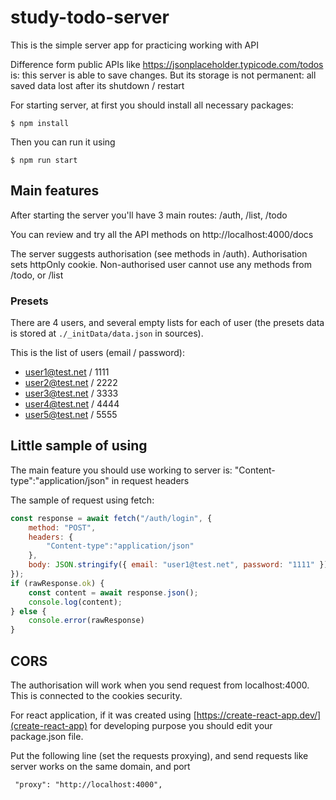 # study-todo-server
This is the simple server app for practicing working with API

Difference form public APIs like https://jsonplaceholder.typicode.com/todos is: this server is able to save changes. 
But its storage is not permanent: all saved data lost after its shutdown / restart

For starting server, at first you should install all necessary packages:

`$ npm install`

Then you can run it using

`$ npm run start`

## Main features
After starting the server you'll have 3 main routes: /auth, /list, /todo

You can review and try all the API methods on http://localhost:4000/docs

The server suggests authorisation (see methods in /auth). Authorisation sets httpOnly cookie. Non-authorised user cannot use any methods from /todo, or /list

### Presets
There are 4 users, and several empty lists for each of user (the presets data is stored at `./_initData/data.json` in sources).

This is the list of users (email / password):
- user1@test.net / 1111
- user2@test.net / 2222
- user3@test.net / 3333
- user4@test.net / 4444
- user5@test.net / 5555

## Little sample of using
The main feature you should use working to server is: "Content-type":"application/json" in request headers

The sample of request using fetch:
```javascript
const response = await fetch("/auth/login", {
    method: "POST",
    headers: {
        "Content-type":"application/json"
    },
    body: JSON.stringify({ email: "user1@test.net", password: "1111" }),
});
if (rawResponse.ok) {
    const content = await response.json();
    console.log(content);
} else {
    console.error(rawResponse)
}
```

## CORS
The authorisation will work when you send request from localhost:4000. This is connected to the cookies security.

For react application, if it was created using [https://create-react-app.dev/](create-react-app) for developing purpose you should edit your package.json file.

Put the following line (set the requests proxying), and send requests like server works on the same domain, and port

`  "proxy": "http://localhost:4000", `
